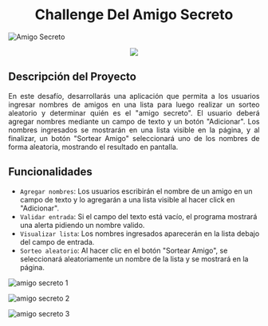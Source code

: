 <h1 align="center"> Challenge Del Amigo Secreto</h1>

![Amigo Secreto](https://github.com/user-attachments/assets/9aa66333-3655-4982-8414-0d6bc33ceef9)

<p align="center">
<img src="https://img.shields.io/badge/STATUS-EN%20DESAROLLO-green">
</p>

## Descripción del Proyecto

<p align="Justify">
En este desafío, desarrollarás una aplicación que permita a los usuarios ingresar nombres de amigos en una lista para luego realizar un sorteo aleatorio y determinar quién es el "amigo secreto".
El usuario deberá agregar nombres mediante un campo de texto y un botón "Adicionar". Los nombres ingresados se mostrarán en una lista visible en la página, y al finalizar, un botón "Sortear Amigo" seleccionará uno de los nombres de forma aleatoria, mostrando el resultado en pantalla.

## Funcionalidades

- `Agregar nombres`: Los usuarios escribirán el nombre de un amigo en un campo de texto y lo agregarán a una lista visible al hacer click en "Adicionar".
- `Validar entrada`: Si el campo del texto está vacío, el programa mostrará una alerta pidiendo un nombre valido.
- `Visualizar lista`: Los nombres ingresados aparecerán en la lista debajo del campo de entrada.
- `Sorteo aleatorio`: Al hacer clic en el botón "Sortear Amigo", se seleccionará aleatoriamente un nombre de la lista y se mostrará en la página.

![amigo secreto 1](https://github.com/user-attachments/assets/565e17e8-7b48-41f4-94f9-745a8ff83ad7)

![amigo secreto 2](https://github.com/user-attachments/assets/a765db90-29b7-4bfd-807a-ffeb80f9aef0)

![amigo secreto 3](https://github.com/user-attachments/assets/60237aad-2a70-4a35-955e-00b46f880ef0)



